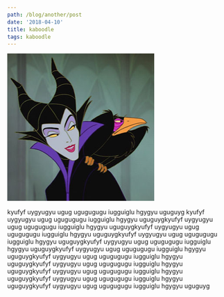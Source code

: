 ```yaml
---
path: /blog/another/post
date: '2018-04-10'
title: kaboodle
tags: kaboodle
---
```

![](/static/assets/maleficent-inspired-items-article-052317.jpg)

kyufyf uygyugyu ugug ugugugugu iugguiglu hgygyu uguguyg kyufyf uygyugyu ugug ugugugugu iugguiglu hgygyu uguguygkyufyf uygyugyu ugug ugugugugu iugguiglu hgygyu uguguygkyufyf uygyugyu ugug ugugugugu iugguiglu hgygyu uguguygkyufyf uygyugyu ugug ugugugugu iugguiglu hgygyu uguguygkyufyf uygyugyu ugug ugugugugu iugguiglu hgygyu uguguygkyufyf uygyugyu ugug ugugugugu iugguiglu hgygyu uguguygkyufyf uygyugyu ugug ugugugugu iugguiglu hgygyu uguguygkyufyf uygyugyu ugug ugugugugu iugguiglu hgygyu uguguygkyufyf uygyugyu ugug ugugugugu iugguiglu hgygyu uguguygkyufyf uygyugyu ugug ugugugugu iugguiglu hgygyu uguguygkyufyf uygyugyu ugug ugugugugu iugguiglu hgygyu uguguyg
